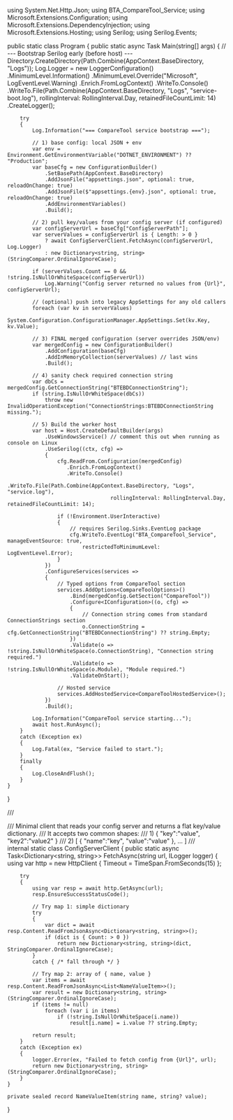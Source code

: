 using System.Net.Http.Json;
using BTA_CompareTool_Service;
using Microsoft.Extensions.Configuration;
using Microsoft.Extensions.DependencyInjection;
using Microsoft.Extensions.Hosting;
using Serilog;
using Serilog.Events;

public static class Program
{
    public static async Task Main(string[] args)
    {
        // --- Bootstrap Serilog early (before host) ---
        Directory.CreateDirectory(Path.Combine(AppContext.BaseDirectory, "Logs"));
        Log.Logger = new LoggerConfiguration()
            .MinimumLevel.Information()
            .MinimumLevel.Override("Microsoft", LogEventLevel.Warning)
            .Enrich.FromLogContext()
            .WriteTo.Console()
            .WriteTo.File(Path.Combine(AppContext.BaseDirectory, "Logs", "service-boot.log"),
                          rollingInterval: RollingInterval.Day, retainedFileCountLimit: 14)
            .CreateLogger();

        try
        {
            Log.Information("=== CompareTool service bootstrap ===");

            // 1) base config: local JSON + env
            var env = Environment.GetEnvironmentVariable("DOTNET_ENVIRONMENT") ?? "Production";
            var baseCfg = new ConfigurationBuilder()
                .SetBasePath(AppContext.BaseDirectory)
                .AddJsonFile("appsettings.json", optional: true, reloadOnChange: true)
                .AddJsonFile($"appsettings.{env}.json", optional: true, reloadOnChange: true)
                .AddEnvironmentVariables()
                .Build();

            // 2) pull key/values from your config server (if configured)
            var configServerUrl = baseCfg["ConfigServerPath"];
            var serverValues = configServerUrl is { Length: > 0 }
                ? await ConfigServerClient.FetchAsync(configServerUrl, Log.Logger)
                : new Dictionary<string, string>(StringComparer.OrdinalIgnoreCase);

            if (serverValues.Count == 0 && !string.IsNullOrWhiteSpace(configServerUrl))
                Log.Warning("Config server returned no values from {Url}", configServerUrl);

            // (optional) push into legacy AppSettings for any old callers
            foreach (var kv in serverValues)
                System.Configuration.ConfigurationManager.AppSettings.Set(kv.Key, kv.Value);

            // 3) FINAL merged configuration (server overrides JSON/env)
            var mergedConfig = new ConfigurationBuilder()
                .AddConfiguration(baseCfg)
                .AddInMemoryCollection(serverValues) // last wins
                .Build();

            // 4) sanity check required connection string
            var dbCs = mergedConfig.GetConnectionString("BTEBDConnectionString");
            if (string.IsNullOrWhiteSpace(dbCs))
                throw new InvalidOperationException("ConnectionStrings:BTEBDConnectionString missing.");

            // 5) Build the worker host
            var host = Host.CreateDefaultBuilder(args)
                .UseWindowsService() // comment this out when running as console on Linux
                .UseSerilog((ctx, cfg) =>
                {
                    cfg.ReadFrom.Configuration(mergedConfig)
                       .Enrich.FromLogContext()
                       .WriteTo.Console()
                       .WriteTo.File(Path.Combine(AppContext.BaseDirectory, "Logs", "service.log"),
                                     rollingInterval: RollingInterval.Day, retainedFileCountLimit: 14);

                    if (!Environment.UserInteractive)
                    {
                        // requires Serilog.Sinks.EventLog package
                        cfg.WriteTo.EventLog("BTA_CompareTool_Service", manageEventSource: true,
                            restrictedToMinimumLevel: LogEventLevel.Error);
                    }
                })
                .ConfigureServices(services =>
                {
                    // Typed options from CompareTool section
                    services.AddOptions<CompareToolOptions>()
                        .Bind(mergedConfig.GetSection("CompareTool"))
                        .Configure<IConfiguration>((o, cfg) =>
                        {
                            // Connection string comes from standard ConnectionStrings section
                            o.ConnectionString = cfg.GetConnectionString("BTEBDConnectionString") ?? string.Empty;
                        })
                        .Validate(o => !string.IsNullOrWhiteSpace(o.ConnectionString), "Connection string required.")
                        .Validate(o => !string.IsNullOrWhiteSpace(o.Module), "Module required.")
                        .ValidateOnStart();

                    // Hosted service
                    services.AddHostedService<CompareToolHostedService>();
                })
                .Build();

            Log.Information("CompareTool service starting...");
            await host.RunAsync();
        }
        catch (Exception ex)
        {
            Log.Fatal(ex, "Service failed to start.");
        }
        finally
        {
            Log.CloseAndFlush();
        }
    }
}

/// <summary>
/// Minimal client that reads your config server and returns a flat key/value dictionary.
/// It accepts two common shapes:
/// 1) { "key":"value", "key2":"value2" }
/// 2) [ { "name":"key", "value":"value" }, ... ]
/// </summary>
internal static class ConfigServerClient
{
    public static async Task<Dictionary<string, string>> FetchAsync(string url, ILogger logger)
    {
        using var http = new HttpClient { Timeout = TimeSpan.FromSeconds(15) };

        try
        {
            using var resp = await http.GetAsync(url);
            resp.EnsureSuccessStatusCode();

            // Try map 1: simple dictionary
            try
            {
                var dict = await resp.Content.ReadFromJsonAsync<Dictionary<string, string>>();
                if (dict is { Count: > 0 })
                    return new Dictionary<string, string>(dict, StringComparer.OrdinalIgnoreCase);
            }
            catch { /* fall through */ }

            // Try map 2: array of { name, value }
            var items = await resp.Content.ReadFromJsonAsync<List<NameValueItem>>();
            var result = new Dictionary<string, string>(StringComparer.OrdinalIgnoreCase);
            if (items != null)
                foreach (var i in items)
                    if (!string.IsNullOrWhiteSpace(i.name))
                        result[i.name] = i.value ?? string.Empty;

            return result;
        }
        catch (Exception ex)
        {
            logger.Error(ex, "Failed to fetch config from {Url}", url);
            return new Dictionary<string, string>(StringComparer.OrdinalIgnoreCase);
        }
    }

    private sealed record NameValueItem(string name, string? value);
}
